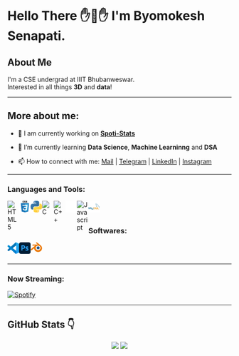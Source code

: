 # Hello There ✋👋✋ I'm Byomokesh Senapati.
## **About Me**

I'm a CSE undergrad at IIIT Bhubanweswar.<br>
Interested in all things **3D** and **data**! 



---

## More about me:

- 🔭 I am currently working on [**Spoti-Stats**](https://github.com/metarex21/Spoti-Stats)

- 🌱  I’m currently learning **Data Science**, **Machine Learninng** and **DSA**

-  📫 How to connect with me: [Mail](mailto:byomokesh21@gmail.com) | [Telegram](https://t.me/metarex4d) | [LinkedIn](https://www.linkedin.com/in/byomokesh-senapati-12a767201/) | [Instagram](https://www.instagram.com/_.m_e_t_a_r_e_x._/)  

---
 
<!-- ## **💻Languages and frameworks I've worked with till now:**

<p align="center">
<img title="C" alt="C" src="https://raw.githubusercontent.com/jmnote/z-icons/master/svg/c.svg" width="30px">
<img title="C++" alt="C++" src="https://raw.githubusercontent.com/jmnote/z-icons/master/svg/cpp.svg" width="30px">
<img title="Python" alt="Python" src="https://raw.githubusercontent.com/jmnote/z-icons/master/svg/python.svg" width="30px">
<img title="HTML" alt="HTML" src="https://upload.wikimedia.org/wikipedia/commons/6/61/HTML5_logo_and_wordmark.svg" width="40px">
<img title="CSS" alt="CSS" src="https://upload.wikimedia.org/wikipedia/commons/3/3d/CSS.3.svg" width="30px">
<img title="Javascript" alt="Javascript" src="https://raw.githubusercontent.com/dereknguyen269/dereknguyen269/master/images/js.png" width="30px">
<img title="MySQL" alt="MySQL" src="https://raw.githubusercontent.com/devicons/devicon/2ae2a900d2f041da66e950e4d48052658d850630/icons/mysql/mysql-original-wordmark.svg" width="40px" > -->
 
<!--  &nbsp;<div align="center">
 [![Spotify](https://novatorem-nu-five-45.vercel.app//api/spotify?background_color=0d1117&border_color=ffffff)](https://open.spotify.com/user/dcvxa8wbg6gxbdxgt6fa32veq)
</div> -->

### Languages and Tools:


<a href="https://www.w3.org/html/" target="_blank"><img align="left" alt="HTML5" width="26px" src="https://upload.wikimedia.org/wikipedia/commons/6/61/HTML5_logo_and_wordmark.svg" /></a>
<a href="https://www.w3schools.com/css/" target="_blank"><img align="left" alt="CSS3" width="26px" src="https://raw.githubusercontent.com/github/explore/80688e429a7d4ef2fca1e82350fe8e3517d3494d/topics/css/css.png" /></a>
<a href="https://www.python.org" target="_blank"> <img align="left" alt="Python" width="26px" src="https://github.com/Aakarsh-B/trying-repos/blob/master/python-5.svg?raw=true"/> </a>
<a href="https://www.cprogramming.com/" target="_blank"> <img align="left" alt="C" width="26px" src="https://raw.githubusercontent.com/jmnote/z-icons/master/svg/c.svg"/> </a>
<a href="https://www.w3schools.com/cpp/" target="_blank"> <img align="left" alt="C++" width="26px" src="https://raw.githubusercontent.com/jmnote/z-icons/master/svg/cpp.svg"/> </a>
<img align="left" alt="GitHub" width="26px" src="https://github.com/Aakarsh-B/trying-repos/blob/master/github.svg" />
<img title="Javascript" align="left" alt="Javascript" src="https://raw.githubusercontent.com/dereknguyen269/dereknguyen269/master/images/js.png" width="26px">
<img title="MySQL" align="left" alt="MySQL" src="https://raw.githubusercontent.com/devicons/devicon/2ae2a900d2f041da66e950e4d48052658d850630/icons/mysql/mysql-original-wordmark.svg" width="26px" >
<br />
<br />
### Softwares:

<img align="left" alt="Visual Studio Code" width="26px" src="https://raw.githubusercontent.com/github/explore/80688e429a7d4ef2fca1e82350fe8e3517d3494d/topics/visual-studio-code/visual-studio-code.png" />
<a href="https://www.photoshop.com/en" target="_blank"> <img align="left" alt="Photoshop" width="26px" src="https://github.com/Aakarsh-B/trying-repos/blob/master/photoshop.png?raw=true"/> </a>
<a href="https://www.blender.org" target="_blank"> <img align="left" alt="Photoshop" width="26px" src="https://github.com/Aakarsh-B/trying-repos/blob/master/blender.png?raw=true"/> </a>



<br />
<br />

---



### Now Streaming:

[![Spotify](https://showtify21.vercel.app//api/spotify)](https://open.spotify.com/user/mr5jgbqp3jw221j271iz2nix9)
<br/>

 
 </p>
 
 ---
## **GitHub Stats 👇** 

<p align="center">
  <img src = "https://github-readme-stats.vercel.app/api?username=metarex21&show_icons=true&theme=omni&locale=en" height="150px">
  <img src = "https://github-readme-stats.vercel.app/api/top-langs/?username=metarex21&theme=omni&show_icons=true&layout=compact" height="150px">
</p>


 


